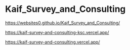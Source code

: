 # Kaif_Survey_and_Consulting

https://websites0.github.io/Kaif_Survey_and_Consulting/


https://kaif-survey-and-consulting-ksc.vercel.app/

https://kaif-survey-and-consulting.vercel.app/
